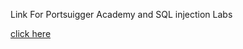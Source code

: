Link For Portsuigger Academy and SQL injection Labs


[click here](https://portswigger.net/web-security/sql-injection)
